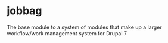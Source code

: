 jobbag
======

The base module to a system of modules that make up a larger workflow/work management system for Drupal 7

